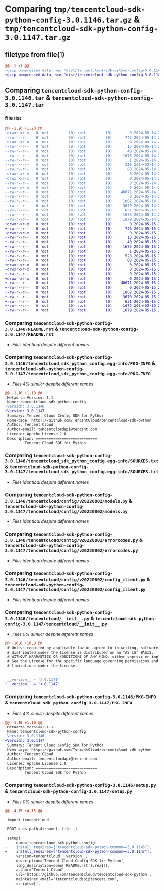 # Comparing `tmp/tencentcloud-sdk-python-config-3.0.1146.tar.gz` & `tmp/tencentcloud-sdk-python-config-3.0.1147.tar.gz`

## filetype from file(1)

```diff
@@ -1 +1 @@
-gzip compressed data, was "dist/tencentcloud-sdk-python-config-3.0.1146.tar", last modified: Tue May 14 21:19:54 2024, max compression
+gzip compressed data, was "dist/tencentcloud-sdk-python-config-3.0.1147.tar", last modified: Wed May 15 21:14:44 2024, max compression
```

## Comparing `tencentcloud-sdk-python-config-3.0.1146.tar` & `tencentcloud-sdk-python-config-3.0.1147.tar`

### file list

```diff
@@ -1,20 +1,20 @@
-drwxr-xr-x   0 root         (0) root         (0)        0 2024-05-14 21:19:54.000000 tencentcloud-sdk-python-config-3.0.1146/
--rw-r--r--   0 root         (0) root         (0)      746 2024-05-14 21:19:53.000000 tencentcloud-sdk-python-config-3.0.1146/README.rst
-drwxr-xr-x   0 root         (0) root         (0)        0 2024-05-14 21:19:54.000000 tencentcloud-sdk-python-config-3.0.1146/tencentcloud_sdk_python_config.egg-info/
--rw-r--r--   0 root         (0) root         (0)       13 2024-05-14 21:19:54.000000 tencentcloud-sdk-python-config-3.0.1146/tencentcloud_sdk_python_config.egg-info/top_level.txt
--rw-r--r--   0 root         (0) root         (0)       40 2024-05-14 21:19:54.000000 tencentcloud-sdk-python-config-3.0.1146/tencentcloud_sdk_python_config.egg-info/requires.txt
--rw-r--r--   0 root         (0) root         (0)     1675 2024-05-14 21:19:54.000000 tencentcloud-sdk-python-config-3.0.1146/tencentcloud_sdk_python_config.egg-info/PKG-INFO
--rw-r--r--   0 root         (0) root         (0)        1 2024-05-14 21:19:54.000000 tencentcloud-sdk-python-config-3.0.1146/tencentcloud_sdk_python_config.egg-info/dependency_links.txt
--rw-r--r--   0 root         (0) root         (0)      528 2024-05-14 21:19:54.000000 tencentcloud-sdk-python-config-3.0.1146/tencentcloud_sdk_python_config.egg-info/SOURCES.txt
--rw-r--r--   0 root         (0) root         (0)       88 2024-05-14 21:19:54.000000 tencentcloud-sdk-python-config-3.0.1146/setup.cfg
-drwxr-xr-x   0 root         (0) root         (0)        0 2024-05-14 21:19:54.000000 tencentcloud-sdk-python-config-3.0.1146/tencentcloud/
-drwxr-xr-x   0 root         (0) root         (0)        0 2024-05-14 21:19:54.000000 tencentcloud-sdk-python-config-3.0.1146/tencentcloud/config/
--rw-r--r--   0 root         (0) root         (0)        0 2024-05-14 21:19:53.000000 tencentcloud-sdk-python-config-3.0.1146/tencentcloud/config/__init__.py
-drwxr-xr-x   0 root         (0) root         (0)        0 2024-05-14 21:19:54.000000 tencentcloud-sdk-python-config-3.0.1146/tencentcloud/config/v20220802/
--rw-r--r--   0 root         (0) root         (0)    40671 2024-05-14 21:19:53.000000 tencentcloud-sdk-python-config-3.0.1146/tencentcloud/config/v20220802/models.py
--rw-r--r--   0 root         (0) root         (0)        0 2024-05-14 21:19:53.000000 tencentcloud-sdk-python-config-3.0.1146/tencentcloud/config/v20220802/__init__.py
--rw-r--r--   0 root         (0) root         (0)     1002 2024-05-14 21:19:53.000000 tencentcloud-sdk-python-config-3.0.1146/tencentcloud/config/v20220802/errorcodes.py
--rw-r--r--   0 root         (0) root         (0)     3670 2024-05-14 21:19:53.000000 tencentcloud-sdk-python-config-3.0.1146/tencentcloud/config/v20220802/config_client.py
--rw-r--r--   0 root         (0) root         (0)      631 2024-05-14 21:19:53.000000 tencentcloud-sdk-python-config-3.0.1146/tencentcloud/__init__.py
--rw-r--r--   0 root         (0) root         (0)     1675 2024-05-14 21:19:54.000000 tencentcloud-sdk-python-config-3.0.1146/PKG-INFO
--rw-r--r--   0 root         (0) root         (0)     1079 2024-05-14 21:19:53.000000 tencentcloud-sdk-python-config-3.0.1146/setup.py
+drwxr-xr-x   0 root         (0) root         (0)        0 2024-05-15 21:14:44.000000 tencentcloud-sdk-python-config-3.0.1147/
+-rw-r--r--   0 root         (0) root         (0)      746 2024-05-15 21:14:44.000000 tencentcloud-sdk-python-config-3.0.1147/README.rst
+drwxr-xr-x   0 root         (0) root         (0)        0 2024-05-15 21:14:44.000000 tencentcloud-sdk-python-config-3.0.1147/tencentcloud_sdk_python_config.egg-info/
+-rw-r--r--   0 root         (0) root         (0)       13 2024-05-15 21:14:44.000000 tencentcloud-sdk-python-config-3.0.1147/tencentcloud_sdk_python_config.egg-info/top_level.txt
+-rw-r--r--   0 root         (0) root         (0)       40 2024-05-15 21:14:44.000000 tencentcloud-sdk-python-config-3.0.1147/tencentcloud_sdk_python_config.egg-info/requires.txt
+-rw-r--r--   0 root         (0) root         (0)     1675 2024-05-15 21:14:44.000000 tencentcloud-sdk-python-config-3.0.1147/tencentcloud_sdk_python_config.egg-info/PKG-INFO
+-rw-r--r--   0 root         (0) root         (0)        1 2024-05-15 21:14:44.000000 tencentcloud-sdk-python-config-3.0.1147/tencentcloud_sdk_python_config.egg-info/dependency_links.txt
+-rw-r--r--   0 root         (0) root         (0)      528 2024-05-15 21:14:44.000000 tencentcloud-sdk-python-config-3.0.1147/tencentcloud_sdk_python_config.egg-info/SOURCES.txt
+-rw-r--r--   0 root         (0) root         (0)       88 2024-05-15 21:14:44.000000 tencentcloud-sdk-python-config-3.0.1147/setup.cfg
+drwxr-xr-x   0 root         (0) root         (0)        0 2024-05-15 21:14:44.000000 tencentcloud-sdk-python-config-3.0.1147/tencentcloud/
+drwxr-xr-x   0 root         (0) root         (0)        0 2024-05-15 21:14:44.000000 tencentcloud-sdk-python-config-3.0.1147/tencentcloud/config/
+-rw-r--r--   0 root         (0) root         (0)        0 2024-05-15 21:14:44.000000 tencentcloud-sdk-python-config-3.0.1147/tencentcloud/config/__init__.py
+drwxr-xr-x   0 root         (0) root         (0)        0 2024-05-15 21:14:44.000000 tencentcloud-sdk-python-config-3.0.1147/tencentcloud/config/v20220802/
+-rw-r--r--   0 root         (0) root         (0)    40671 2024-05-15 21:14:44.000000 tencentcloud-sdk-python-config-3.0.1147/tencentcloud/config/v20220802/models.py
+-rw-r--r--   0 root         (0) root         (0)        0 2024-05-15 21:14:44.000000 tencentcloud-sdk-python-config-3.0.1147/tencentcloud/config/v20220802/__init__.py
+-rw-r--r--   0 root         (0) root         (0)     1002 2024-05-15 21:14:44.000000 tencentcloud-sdk-python-config-3.0.1147/tencentcloud/config/v20220802/errorcodes.py
+-rw-r--r--   0 root         (0) root         (0)     3670 2024-05-15 21:14:44.000000 tencentcloud-sdk-python-config-3.0.1147/tencentcloud/config/v20220802/config_client.py
+-rw-r--r--   0 root         (0) root         (0)      631 2024-05-15 21:14:44.000000 tencentcloud-sdk-python-config-3.0.1147/tencentcloud/__init__.py
+-rw-r--r--   0 root         (0) root         (0)     1675 2024-05-15 21:14:44.000000 tencentcloud-sdk-python-config-3.0.1147/PKG-INFO
+-rw-r--r--   0 root         (0) root         (0)     1079 2024-05-15 21:14:44.000000 tencentcloud-sdk-python-config-3.0.1147/setup.py
```

### Comparing `tencentcloud-sdk-python-config-3.0.1146/README.rst` & `tencentcloud-sdk-python-config-3.0.1147/README.rst`

 * *Files identical despite different names*

### Comparing `tencentcloud-sdk-python-config-3.0.1146/tencentcloud_sdk_python_config.egg-info/PKG-INFO` & `tencentcloud-sdk-python-config-3.0.1147/tencentcloud_sdk_python_config.egg-info/PKG-INFO`

 * *Files 4% similar despite different names*

```diff
@@ -1,10 +1,10 @@
 Metadata-Version: 1.1
 Name: tencentcloud-sdk-python-config
-Version: 3.0.1146
+Version: 3.0.1147
 Summary: Tencent Cloud Config SDK for Python
 Home-page: https://github.com/TencentCloud/tencentcloud-sdk-python
 Author: Tencent Cloud
 Author-email: tencentcloudapi@tencent.com
 License: Apache License 2.0
 Description: ============================
         Tencent Cloud SDK for Python
```

### Comparing `tencentcloud-sdk-python-config-3.0.1146/tencentcloud_sdk_python_config.egg-info/SOURCES.txt` & `tencentcloud-sdk-python-config-3.0.1147/tencentcloud_sdk_python_config.egg-info/SOURCES.txt`

 * *Files identical despite different names*

### Comparing `tencentcloud-sdk-python-config-3.0.1146/tencentcloud/config/v20220802/models.py` & `tencentcloud-sdk-python-config-3.0.1147/tencentcloud/config/v20220802/models.py`

 * *Files identical despite different names*

### Comparing `tencentcloud-sdk-python-config-3.0.1146/tencentcloud/config/v20220802/errorcodes.py` & `tencentcloud-sdk-python-config-3.0.1147/tencentcloud/config/v20220802/errorcodes.py`

 * *Files identical despite different names*

### Comparing `tencentcloud-sdk-python-config-3.0.1146/tencentcloud/config/v20220802/config_client.py` & `tencentcloud-sdk-python-config-3.0.1147/tencentcloud/config/v20220802/config_client.py`

 * *Files identical despite different names*

### Comparing `tencentcloud-sdk-python-config-3.0.1146/tencentcloud/__init__.py` & `tencentcloud-sdk-python-config-3.0.1147/tencentcloud/__init__.py`

 * *Files 0% similar despite different names*

```diff
@@ -10,8 +10,8 @@
 # Unless required by applicable law or agreed to in writing, software
 # distributed under the License is distributed on an "AS IS" BASIS,
 # WITHOUT WARRANTIES OR CONDITIONS OF ANY KIND, either express or implied.
 # See the License for the specific language governing permissions and
 # limitations under the License.
 
 
-__version__ = '3.0.1146'
+__version__ = '3.0.1147'
```

### Comparing `tencentcloud-sdk-python-config-3.0.1146/PKG-INFO` & `tencentcloud-sdk-python-config-3.0.1147/PKG-INFO`

 * *Files 4% similar despite different names*

```diff
@@ -1,10 +1,10 @@
 Metadata-Version: 1.1
 Name: tencentcloud-sdk-python-config
-Version: 3.0.1146
+Version: 3.0.1147
 Summary: Tencent Cloud Config SDK for Python
 Home-page: https://github.com/TencentCloud/tencentcloud-sdk-python
 Author: Tencent Cloud
 Author-email: tencentcloudapi@tencent.com
 License: Apache License 2.0
 Description: ============================
         Tencent Cloud SDK for Python
```

### Comparing `tencentcloud-sdk-python-config-3.0.1146/setup.py` & `tencentcloud-sdk-python-config-3.0.1147/setup.py`

 * *Files 0% similar despite different names*

```diff
@@ -4,15 +4,15 @@
 
 import tencentcloud
 
 ROOT = os.path.dirname(__file__)
 
 setup(
     name='tencentcloud-sdk-python-config',
-    install_requires=["tencentcloud-sdk-python-common==3.0.1146"],
+    install_requires=["tencentcloud-sdk-python-common==3.0.1147"],
     version=tencentcloud.__version__,
     description='Tencent Cloud Config SDK for Python',
     long_description=open('README.rst').read(),
     author='Tencent Cloud',
     url='https://github.com/TencentCloud/tencentcloud-sdk-python',
     maintainer_email="tencentcloudapi@tencent.com",
     scripts=[],
```

